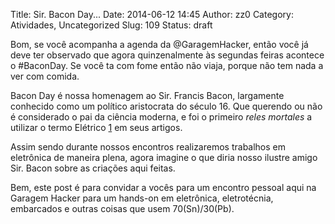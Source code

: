 Title: Sir. Bacon Day...
Date: 2014-06-12 14:45
Author: zz0
Category: Atividades, Uncategorized
Slug: 109
Status: draft

Bom, se você acompanha a agenda da @GaragemHacker, então você já deve
ter observado que agora quinzenalmente às segundas feiras acontece o
\#BaconDay. Se você ta com fome então não viaja, porque não tem nada a
ver com comida.

Bacon Day é nossa homenagem ao Sir. Francis Bacon, largamente conhecido
como um político aristocrata do século 16. Que querendo ou não é
considerado o pai da ciência moderna, e foi o primeiro *reles mortales*
a utilizar o termo Elétrico
[1](http://en.wikipedia.org/wiki/Etymology_of_electricity#Entry_into_English "1")
em seus artigos.

Assim sendo durante nossos encontros realizaremos trabalhos em
eletrônica de maneira plena, agora imagine o que diria nosso ilustre
amigo Sir. Bacon sobre as criações aqui feitas.

Bem, este post é para convidar a vocês para um encontro pessoal aqui na
Garagem Hacker para um hands-on em eletrônica, eletrotécnia, embarcados
e outras coisas que usem 70(Sn)/30(Pb).
